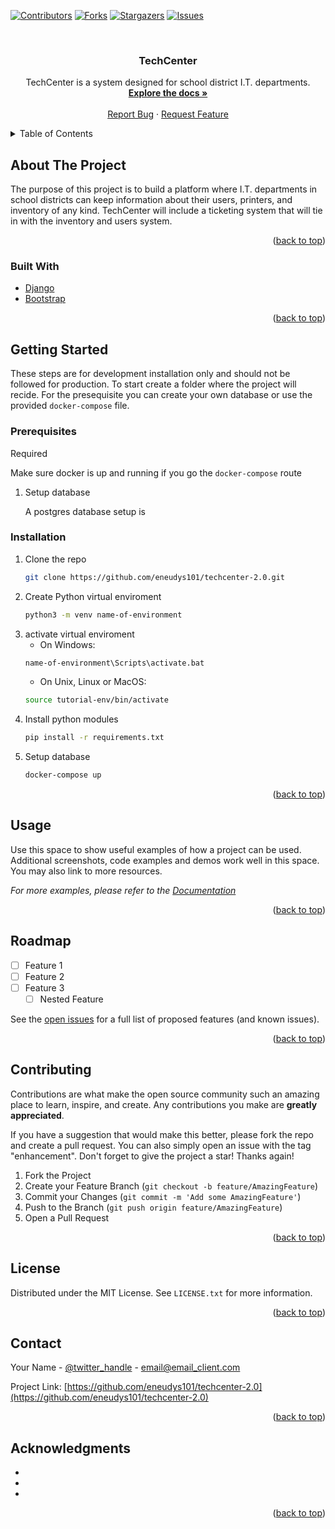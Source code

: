 <div id="top"></div>

[![Contributors][contributors-shield]][contributors-url]
[![Forks][forks-shield]][forks-url]
[![Stargazers][stars-shield]][stars-url]
[![Issues][issues-shield]][issues-url]



<br />
<div align="center">

<h3 align="center">TechCenter</h3>

  <p align="center">
    TechCenter is a system designed for school district I.T. departments.
    <br />
    <a href="https://github.com/eneudys101/techcenter-2.0"><strong>Explore the docs »</strong></a>
    <br />
    <br />
    <a href="https://github.com/eneudys101/techcenter-2.0/issues">Report Bug</a>
    ·
    <a href="https://github.com/eneudys101/techcenter-2.0/issues">Request Feature</a>
  </p>
</div>



<!-- TABLE OF CONTENTS -->
<details>
  <summary>Table of Contents</summary>
  <ol>
    <li>
      <a href="#about-the-project">About The Project</a>
      <ul>
        <li><a href="#built-with">Built With</a></li>
      </ul>
    </li>
    <li>
      <a href="#getting-started">Getting Started</a>
      <ul>
        <li><a href="#prerequisites">Prerequisites</a></li>
        <li><a href="#installation">Installation</a></li>
      </ul>
    </li>
    <li><a href="#usage">Usage</a></li>
    <li><a href="#roadmap">Roadmap</a></li>
    <li><a href="#contributing">Contributing</a></li>
    <li><a href="#license">License</a></li>
    <li><a href="#acknowledgments">Acknowledgments</a></li>
  </ol>
</details>



<!-- ABOUT THE PROJECT -->
## About The Project

The purpose of this project is to build a platform where I.T. departments in school districts can keep information about their users, printers, and inventory of any kind. TechCenter will include a ticketing system that will tie in with the inventory and users system.

<p align="right">(<a href="#top">back to top</a>)</p>



### Built With

* [Django](https://www.djangoproject.com)
* [Bootstrap](https://getbootstrap.com)

<p align="right">(<a href="#top">back to top</a>)</p>



<!-- GETTING STARTED -->
## Getting Started
These steps are for development installation only and should not be followed for production.
To start create a folder where the project will recide. For the presequisite you can create your own database or use the provided `docker-compose` file.

### Prerequisites

Required 

Make sure docker is up and running if you go the `docker-compose` route 

1. Setup database
   
   A postgres database setup is 

### Installation

1. Clone the repo
   ```sh
   git clone https://github.com/eneudys101/techcenter-2.0.git
   ```
2. Create Python virtual enviroment 
   ```sh
   python3 -m venv name-of-environment
   ```
3. activate virtual enviroment 
   - On Windows:
   ```sh
   name-of-environment\Scripts\activate.bat
   ```
   - On Unix, Linux or MacOS:
   ```sh
   source tutorial-env/bin/activate
   ```
4. Install python modules
   ```sh
   pip install -r requirements.txt
   ```
5. Setup database
   ```sh
   docker-compose up
   ```
<p align="right">(<a href="#top">back to top</a>)</p>



<!-- USAGE EXAMPLES -->
## Usage

Use this space to show useful examples of how a project can be used. Additional screenshots, code examples and demos work well in this space. You may also link to more resources.

_For more examples, please refer to the [Documentation](https://example.com)_

<p align="right">(<a href="#top">back to top</a>)</p>



<!-- ROADMAP -->
## Roadmap

- [ ] Feature 1
- [ ] Feature 2
- [ ] Feature 3
    - [ ] Nested Feature

See the [open issues](https://github.com/eneudys101/techcenter-2.0/issues) for a full list of proposed features (and known issues).

<p align="right">(<a href="#top">back to top</a>)</p>



<!-- CONTRIBUTING -->
## Contributing

Contributions are what make the open source community such an amazing place to learn, inspire, and create. Any contributions you make are **greatly appreciated**.

If you have a suggestion that would make this better, please fork the repo and create a pull request. You can also simply open an issue with the tag "enhancement".
Don't forget to give the project a star! Thanks again!

1. Fork the Project
2. Create your Feature Branch (`git checkout -b feature/AmazingFeature`)
3. Commit your Changes (`git commit -m 'Add some AmazingFeature'`)
4. Push to the Branch (`git push origin feature/AmazingFeature`)
5. Open a Pull Request

<p align="right">(<a href="#top">back to top</a>)</p>



<!-- LICENSE -->
## License

Distributed under the MIT License. See `LICENSE.txt` for more information.

<p align="right">(<a href="#top">back to top</a>)</p>



<!-- CONTACT -->
## Contact

Your Name - [@twitter_handle](https://twitter.com/twitter_handle) - email@email_client.com

Project Link: [https://github.com/eneudys101/techcenter-2.0](https://github.com/eneudys101/techcenter-2.0)

<p align="right">(<a href="#top">back to top</a>)</p>



<!-- ACKNOWLEDGMENTS -->
## Acknowledgments

* []()
* []()
* []()

<p align="right">(<a href="#top">back to top</a>)</p>



<!-- MARKDOWN LINKS & IMAGES -->
<!-- https://www.markdownguide.org/basic-syntax/#reference-style-links -->
[contributors-shield]: https://img.shields.io/github/contributors/eneudys101/techcenter-2.0.svg?style=for-the-badge
[contributors-url]: https://github.com/eneudys101/techcenter-2.0/graphs/contributors
[forks-shield]: https://img.shields.io/github/forks/eneudys101/techcenter-2.0.svg?style=for-the-badge
[forks-url]: https://github.com/eneudys101/techcenter-2.0/network/members
[stars-shield]: https://img.shields.io/github/stars/eneudys101/techcenter-2.0.svg?style=for-the-badge
[stars-url]: https://github.com/eneudys101/techcenter-2.0/stargazers
[issues-shield]: https://img.shields.io/github/issues/eneudys101/techcenter-2.0.svg?style=for-the-badge
[issues-url]: https://github.com/eneudys101/techcenter-2.0/issues
[license-shield]: https://img.shields.io/github/license/eneudys101/techcenter-2.0.svg?style=for-the-badge
[license-url]: https://github.com/eneudys101/techcenter-2.0/blob/master/LICENSE.txt
[linkedin-shield]: https://img.shields.io/badge/-LinkedIn-black.svg?style=for-the-badge&logo=linkedin&colorB=555
[linkedin-url]: https://linkedin.com/in/linkedin_username
[product-screenshot]: images/screenshot.png
